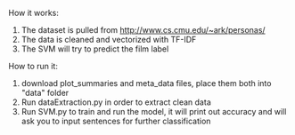 How it works:
1) The dataset is pulled from http://www.cs.cmu.edu/~ark/personas/
2) The data is cleaned and vectorized with TF-IDF
3) The SVM will try to predict the film label

How to run it:
1) download plot_summaries and meta_data files, place them both into "data" folder 
2) Run dataExtraction.py in order to extract clean data
3) Run SVM.py to train and run the model, it will print out accuracy and will ask you to input sentences for further classification
